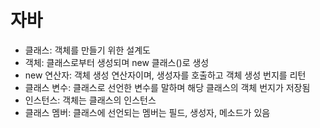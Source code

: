 # 자바
- 클래스: 객체를 만들기 위한 설계도
- 객체: 클래스로부터 생성되며 new 클래스()로 생성
- new 연산자: 객체 생성 연산자이며, 생성자를 호출하고 객체 생성 번지를 리턴
- 클래스 변수: 클래스로 선언한 변수를 말하며 해당 클래스의 객체 번지가 저장됨
- 인스턴스: 객체는 클래스의 인스턴스
- 클래스 멤버: 클래스에 선언되는 멤버는 필드, 생성자, 메소드가 있음